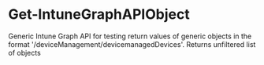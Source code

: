 # Get-IntuneGraphAPIObject
 Generic Intune Graph API for testing return values of generic objects in the format '/deviceManagement/devicemanagedDevices'.  Returns unfiltered list of objects
